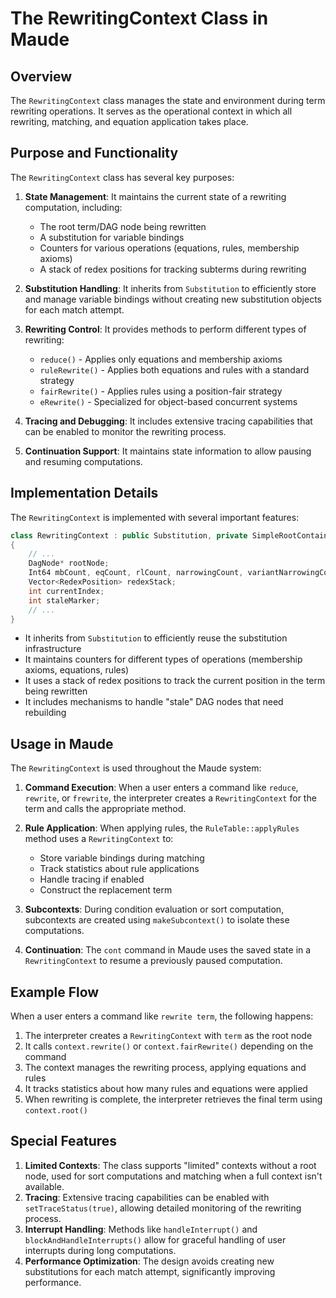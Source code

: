 # The RewritingContext Class in Maude

## Overview

The `RewritingContext` class manages the state and environment during term rewriting operations. It serves as the operational context in which all rewriting, matching, and equation application takes place.

## Purpose and Functionality

The `RewritingContext` class has several key purposes:

1. **State Management**: It maintains the current state of a rewriting computation, including:
   - The root term/DAG node being rewritten
   - A substitution for variable bindings
   - Counters for various operations (equations, rules, membership axioms)
   - A stack of redex positions for tracking subterms during rewriting

2. **Substitution Handling**: It inherits from `Substitution` to efficiently store and manage variable bindings without creating new substitution objects for each match attempt.
3. **Rewriting Control**: It provides methods to perform different types of rewriting:
   - `reduce()` - Applies only equations and membership axioms
   - `ruleRewrite()` - Applies both equations and rules with a standard strategy
   - `fairRewrite()` - Applies rules using a position-fair strategy
   - `eRewrite()` - Specialized for object-based concurrent systems

4. **Tracing and Debugging**: It includes extensive tracing capabilities that can be enabled to monitor the rewriting process.
5. **Continuation Support**: It maintains state information to allow pausing and resuming computations.

## Implementation Details

The `RewritingContext` is implemented with several important features:

```cpp
class RewritingContext : public Substitution, private SimpleRootContainer
{
    // ...
    DagNode* rootNode;
    Int64 mbCount, eqCount, rlCount, narrowingCount, variantNarrowingCount;
    Vector<RedexPosition> redexStack;
    int currentIndex;
    int staleMarker;
    // ...
}
```

- It inherits from `Substitution` to efficiently reuse the substitution infrastructure
- It maintains counters for different types of operations (membership axioms, equations, rules)
- It uses a stack of redex positions to track the current position in the term being rewritten
- It includes mechanisms to handle "stale" DAG nodes that need rebuilding

## Usage in Maude

The `RewritingContext` is used throughout the Maude system:

1. **Command Execution**: When a user enters a command like `reduce`, `rewrite`, or `frewrite`, the interpreter creates a `RewritingContext` for the term and calls the appropriate method.
2. **Rule Application**: When applying rules, the `RuleTable::applyRules` method uses a `RewritingContext` to:
   - Store variable bindings during matching
   - Track statistics about rule applications
   - Handle tracing if enabled
   - Construct the replacement term

3. **Subcontexts**: During condition evaluation or sort computation, subcontexts are created using `makeSubcontext()` to isolate these computations.
4. **Continuation**: The `cont` command in Maude uses the saved state in a `RewritingContext` to resume a previously paused computation.

## Example Flow

When a user enters a command like `rewrite term`, the following happens:

1. The interpreter creates a `RewritingContext` with `term` as the root node
2. It calls `context.rewrite()` or `context.fairRewrite()` depending on the command
3. The context manages the rewriting process, applying equations and rules
4. It tracks statistics about how many rules and equations were applied
5. When rewriting is complete, the interpreter retrieves the final term using `context.root()`

## Special Features

1. **Limited Contexts**: The class supports "limited" contexts without a root node, used for sort computations and matching when a full context isn't available.
2. **Tracing**: Extensive tracing capabilities can be enabled with `setTraceStatus(true)`, allowing detailed monitoring of the rewriting process.
3. **Interrupt Handling**: Methods like `handleInterrupt()` and `blockAndHandleInterrupts()` allow for graceful handling of user interrupts during long computations.
4. **Performance Optimization**: The design avoids creating new substitutions for each match attempt, significantly improving performance.
